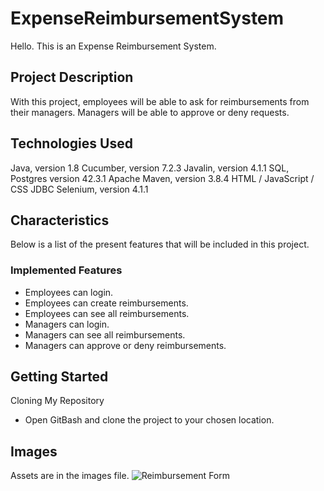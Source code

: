 # ExpenseReimbursementSystem
Hello. This is an Expense Reimbursement System.

## Project Description
With this project, employees will be able to ask for reimbursements from their managers. Managers will be able to approve or deny requests.

## Technologies Used
Java, version 1.8
Cucumber, version 7.2.3
Javalin, version 4.1.1
SQL, Postgres version 42.3.1
Apache Maven, version 3.8.4
HTML / JavaScript / CSS
JDBC
Selenium, version 4.1.1

## Characteristics
Below is a list of the present features that will be included in this project.

### Implemented Features
* Employees can login.
* Employees can create reimbursements.
* Employees can see all reimbursements.
* Managers can login.
* Managers can see all reimbursements.
* Managers can approve or deny reimbursements.

## Getting Started
Cloning My Repository
* Open GitBash and clone the project to your chosen location.

## Images
Assets are in the images file.
![Reimbursement Form](src/main/resources/web/images/Reimbursement.png)
